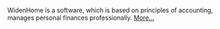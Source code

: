 WidenHome is a software, which is based on principles of accounting, manages personal finances professionally. [More...](http://www.widenhome.com/about.html)